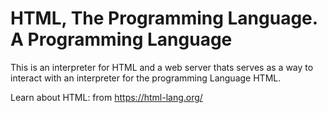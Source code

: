 # HTML, The Programming Language. A Programming Language

This is an interpreter for HTML and a web server thats serves as a way to interact with an interpreter for the programming Language HTML.

Learn about HTML: from https://html-lang.org/
